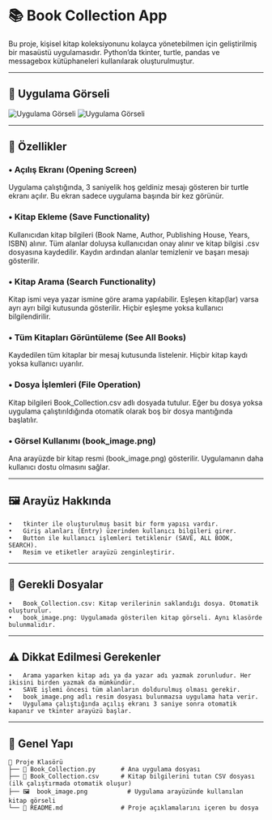 # 📚 Book Collection App

Bu proje, kişisel kitap koleksiyonunu kolayca yönetebilmen için geliştirilmiş bir masaüstü uygulamasıdır. Python’da tkinter, turtle, pandas ve messagebox kütüphaneleri kullanılarak oluşturulmuştur.

---

## 📸 Uygulama Görseli

![Uygulama Görseli](book_saved.png)
![Uygulama Görseli](book_search.png)

---

## 🚀 Özellikler
### 	•	Açılış Ekranı (Opening Screen)
Uygulama çalıştığında, 3 saniyelik hoş geldiniz mesajı gösteren bir turtle ekranı açılır. Bu ekran sadece uygulama başında bir kez görünür.
### 	•	Kitap Ekleme (Save Functionality)
Kullanıcıdan kitap bilgileri (Book Name, Author, Publishing House, Years, ISBN) alınır.
Tüm alanlar doluysa kullanıcıdan onay alınır ve kitap bilgisi .csv dosyasına kaydedilir.
Kaydın ardından alanlar temizlenir ve başarı mesajı gösterilir.
### 	•	Kitap Arama (Search Functionality)
Kitap ismi veya yazar ismine göre arama yapılabilir.
Eşleşen kitap(lar) varsa ayrı ayrı bilgi kutusunda gösterilir.
Hiçbir eşleşme yoksa kullanıcı bilgilendirilir.
### 	•	Tüm Kitapları Görüntüleme (See All Books)
Kaydedilen tüm kitaplar bir mesaj kutusunda listelenir.
Hiçbir kitap kaydı yoksa kullanıcı uyarılır.
### 	•	Dosya İşlemleri (File Operation)
Kitap bilgileri Book_Collection.csv adlı dosyada tutulur.
Eğer bu dosya yoksa uygulama çalıştırıldığında otomatik olarak boş bir dosya mantığında başlatılır.
### 	•	Görsel Kullanımı (book_image.png)
Ana arayüzde bir kitap resmi (book_image.png) gösterilir. Uygulamanın daha kullanıcı dostu olmasını sağlar.

---

## 🖼️ Arayüz Hakkında
	•	tkinter ile oluşturulmuş basit bir form yapısı vardır.
	•	Giriş alanları (Entry) üzerinden kullanıcı bilgileri girer.
	•	Button ile kullanıcı işlemleri tetiklenir (SAVE, ALL BOOK, SEARCH).
	•	Resim ve etiketler arayüzü zenginleştirir.
---

## 🧾 Gerekli Dosyalar
	•	Book_Collection.csv: Kitap verilerinin saklandığı dosya. Otomatik oluşturulur.
	•	book_image.png: Uygulamada gösterilen kitap görseli. Aynı klasörde bulunmalıdır.
---

## ⚠️ Dikkat Edilmesi Gerekenler
	•	Arama yaparken kitap adı ya da yazar adı yazmak zorunludur. Her ikisini birden yazmak da mümkündür.
	•	SAVE işlemi öncesi tüm alanların doldurulmuş olması gerekir.
	•	book_image.png adlı resim dosyası bulunmazsa uygulama hata verir.
	•	Uygulama çalıştığında açılış ekranı 3 saniye sonra otomatik kapanır ve tkinter arayüzü başlar.
---

## 📌 Genel Yapı

```plaintext
📁 Proje Klasörü
├── 📄 Book_Collection.py       # Ana uygulama dosyası
├── 📄 Book_Collection.csv      # Kitap bilgilerini tutan CSV dosyası (ilk çalıştırmada otomatik oluşur)
├── 🖼️  book_image.png           # Uygulama arayüzünde kullanılan kitap görseli
└── 📄 README.md                # Proje açıklamalarını içeren bu dosya

